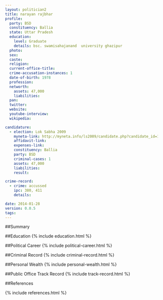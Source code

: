 ```yaml
---
layout: politician2
title: narayan rajbhar
profile: 
  party: BSD
  constituency: Ballia
  state: Uttar Pradesh
  education: 
    level: Graduate
    details: bsc. swamisahajanand  university ghazipur
  photo: 
  sex: 
  caste: 
  religion: 
  current-office-title: 
  crime-accusation-instances: 1
  date-of-birth: 1978
  profession: 
  networth: 
    assets: 47,000
    liabilities: 
  pan: 
  twitter: 
  website: 
  youtube-interview: 
  wikipedia: 

candidature: 
  - election: Lok Sabha 2009
    myneta-link: http://myneta.info/ls2009/candidate.php?candidate_id=1355
    affidavit-link: 
    expenses-link: 
    constituency: Ballia 
    party: BSD
    criminal-cases: 1
    assets: 47,000
    liabilities: 
    result:  

crime-record: 
  - crime: accussed
    ipc: 380, 411
    details:  

date: 2014-01-28
version: 0.0.5
tags: 
---
```

##Summary


##Education
{% include education.html %}


##Political Career
{% include political-career.html %}


##Criminal Record
{% include criminal-record.html %}


##Personal Wealth
{% include personal-wealth.html %}


##Public Office Track Record
{% include track-record.html %}


##References


{% include references.html %}